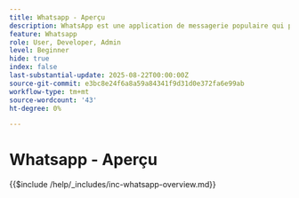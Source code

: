 ```yaml
---
title: Whatsapp - Aperçu
description: WhatsApp est une application de messagerie populaire qui permet aux entreprises d'interagir avec les clients par le biais de messages personnalisés et conversationnels à l'aide de l'API d'entreprise WhatsApp. Dans Adobe Journey Optimizer, WhatsApp permet de diffuser des messages de marketing et de service client riches et interactifs directement sur les comptes WhatsApp des utilisateurs.
feature: Whatsapp
role: User, Developer, Admin
level: Beginner
hide: true
index: false
last-substantial-update: 2025-08-22T00:00:00Z
source-git-commit: e3bc8e24f6a8a59a84341f9d31d0e372fa6e99ab
workflow-type: tm+mt
source-wordcount: '43'
ht-degree: 0%

---
```



# Whatsapp - Aperçu

{{$include /help/_includes/inc-whatsapp-overview.md}}
